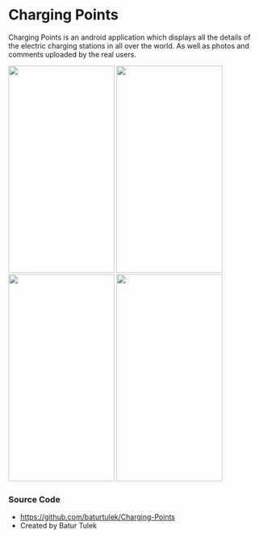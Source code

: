 
# Charging Points
Charging Points is an android application which displays all the details of the electric charging stations in all over the world. As well as photos and comments uploaded by the real users.

<p float="left">
<img src="https://user-images.githubusercontent.com/36362640/62318645-f46e0d00-b4a4-11e9-9dfa-a6445b2e1424.gif" width=210 height=410 />

<img src="https://user-images.githubusercontent.com/36362640/62323670-7c0d4900-b4b0-11e9-99b3-1285f4d92c4d.gif" width=210 height=410 />

<img src="https://user-images.githubusercontent.com/36362640/62323869-e920de80-b4b0-11e9-9a1d-e8c1800ce974.gif" width=210 height=410 />

<img src="https://user-images.githubusercontent.com/36362640/62324044-53398380-b4b1-11e9-96fc-7907cbee4919.gif" width=210 height=410 />
</p>

<h3>Source Code</h3>
<ul>
<li><a href="https://github.com/baturtulek/Charging-Points">https://github.com/baturtulek/Charging-Points</a></li>
<li>Created by Batur Tulek</li>
</ul>
